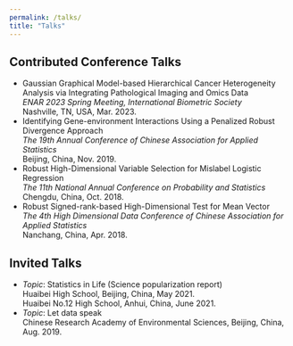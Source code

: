 ```yaml
---
permalink: /talks/
title: "Talks"
---
```


## Contributed Conference Talks
- Gaussian Graphical Model-based Hierarchical Cancer Heterogeneity Analysis via Integrating Pathological Imaging and Omics Data  
*ENAR 2023 Spring Meeting, International Biometric Society*  
Nashville, TN, USA, Mar. 2023.
- Identifying Gene-environment Interactions Using a Penalized Robust Divergence Approach  
*The 19th Annual Conference of Chinese Association for Applied Statistics*  
Beijing, China, Nov. 2019.
- Robust High-Dimensional Variable Selection for Mislabel Logistic Regression  
*The 11th National Annual Conference on Probability and Statistics*  
Chengdu, China, Oct. 2018.
- Robust Signed-rank-based High-Dimensional Test for Mean Vector  
*The 4th High Dimensional Data Conference of Chinese Association for Applied Statistics*  
Nanchang, China, Apr. 2018.

## Invited Talks
- *Topic*: Statistics in Life (Science popularization report)  
Huaibei High School, Beijing, China, May 2021.  
Huaibei No.12 High School, Anhui, China, June 2021.  
- *Topic*: Let data speak  
Chinese Research Academy of Environmental Sciences, Beijing, China, Aug. 2019.

